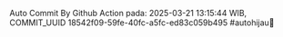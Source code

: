 Auto Commit By Github Action pada: 2025-03-21 13:15:44 WIB, COMMIT_UUID 18542f09-59fe-40fc-a5fc-ed83c059b495 #autohijau🗿

